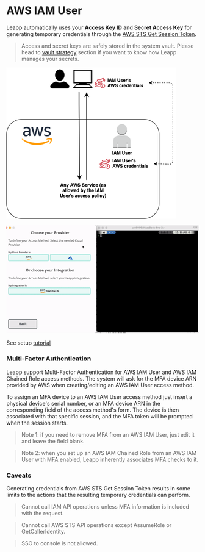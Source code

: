 # AWS IAM User

Leapp automatically uses your **Access Key ID** and **Secret Access Key** for generating temporary credentials through the [AWS STS Get Session Token](https://docs.aws.amazon.com/STS/latest/APIReference/API_GetSessionToken.html).

> Access and secret keys are safely stored in the system vault. Please head to [vault strategy](../contributing/system_vault.md) section if you want to know how Leapp manages your secrets.

![AWS IAM User Access Schema](../../images/access_schemas/AWS_IAM_USER_ACCESS_SCHEMA.png)

![AWS IAM User Access Use Case](../../videos/User.gif)

See setup [tutorial](../tutorials/aws/iam_user/setup_in_leapp.md)

### Multi-Factor Authentication

Leapp support Multi-Factor Authentication for AWS IAM User and AWS IAM Chained Role access methods. The system will ask for the MFA device ARN provided by AWS when creating/editing an AWS IAM User access method.

To assign an MFA device to an AWS IAM User access method just insert a physical device's serial number, or an MFA device ARN in the corresponding field of the access method's form. 
The device is then associated with that specific session, and the MFA token will be prompted when the session starts.

> Note 1: if you need to remove MFA from an AWS IAM User, just edit it and leave the field blank. 

> Note 2: when you set up an AWS IAM Chained Role from an AWS IAM User with MFA enabled, Leapp inherently associates MFA checks to it.

### Caveats

Generating credentials from AWS STS Get Session Token results in some limits to the actions that the resulting temporary credentials can perform.

> Cannot call IAM API operations unless MFA information is included with the request.

> Cannot call AWS STS API operations except AssumeRole or GetCallerIdentity.

> SSO to console is not allowed.
